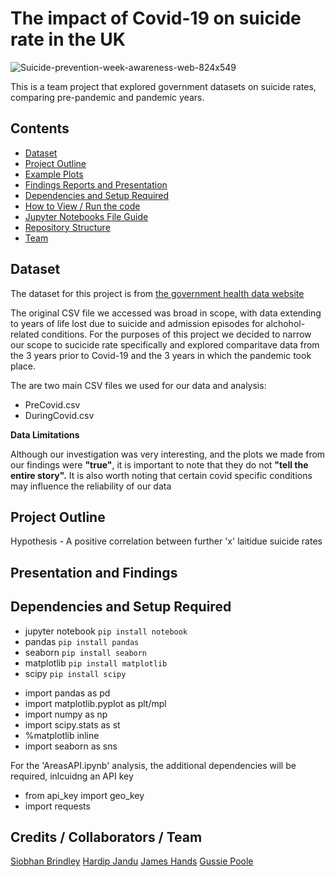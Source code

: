 # The impact of Covid-19 on suicide rate in the UK

![Suicide-prevention-week-awareness-web-824x549](https://user-images.githubusercontent.com/115706722/204639240-5241e6f1-d1eb-4871-bd40-3f665ee2e37f.jpg)

This is a team project that explored government datasets on suicide rates, comparing pre-pandemic and pandemic years.

## Contents

* [Dataset](#dataset-header)
* [Project Outline](#project-header)
* [Example Plots](#example-header)
* [Findings Reports and Presentation](#reports-header)
* [Dependencies and Setup Required](#dependencies-header)
* [How to View / Run the code](#how-header)
* [Jupyter Notebooks File Guide](#which-header)
* [Repository Structure](#structure-header)
* [Team](#team-header)

## <a id="dataset-header"></a>Dataset
The dataset for this project is from [the government health data website](https://fingertips.phe.org.uk/profile-group/mental-health/profile/suicide/data#page/9/gid/1938132828/pat/6/par/E12000001/ati/402/are/E08000024/iid/41001/age/285/sex/4/cat/-1/ctp/-1/yrr/3/cid/4/tbm/1/page-options/car-do-0) 

The original CSV file we accessed was broad in scope, with data extending to years of life lost due to suicide and admission episodes for alchohol-related conditions. For the purposes of this project we decided to narrow our scope to sucicide rate specifically and explored comparitave data from the 3 years prior to Covid-19 and the 3 years in which the pandemic took place. 

The are two main CSV files we used for our data and analysis:
* PreCovid.csv
* DuringCovid.csv


**Data Limitations**

Although our investigation was very interesting, and the plots we made from our findings were **"true"**, it is important to note that they do not **"tell the entire story".** It is also worth noting that certain covid specific conditions may influence the reliability of our data 

## <a id="project-header"></a>Project Outline


Hypothesis - A positive correlation between further 'x' laitidue suicide rates 



## <a id="reports-header"></a>Presentation and Findings


## <a id="dependencies-header"></a>Dependencies and Setup Required


* jupyter notebook `pip install notebook`
* pandas `pip install pandas`
* seaborn `pip install seaborn`
* matplotlib `pip install matplotlib`
* scipy `pip install scipy`

- import pandas as pd
- import matplotlib.pyplot as plt/mpl
- import numpy as np
- import scipy.stats as st
- %matplotlib inline
- import seaborn as sns

For the 'AreasAPI.ipynb' analysis, the additional dependencies will be required, inlcuidng an API key

* from api_key import geo_key
* import requests

## <a id="team-header"></a>Credits / Collaborators / Team
[Siobhan Brindley](https://github.com/SBrindley)
[Hardip Jandu](https://github.com/HJandu)
[James Hands](https://github.com/JamesHands18)
[Gussie Poole](https://github.com/gussiepoole)
